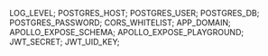LOG_LEVEL;
POSTGRES_HOST;
POSTGRES_USER;
POSTGRES_DB;
POSTGRES_PASSWORD;
CORS_WHITELIST;
APP_DOMAIN;
APOLLO_EXPOSE_SCHEMA;
APOLLO_EXPOSE_PLAYGROUND;
JWT_SECRET;
JWT_UID_KEY;

